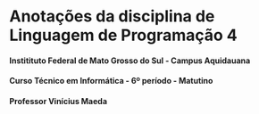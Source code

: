 # Anotações da disciplina de Linguagem de Programação 4
#### Institituto Federal de Mato Grosso do Sul - Campus Aquidauana
#### Curso Técnico em Informática - 6º período - Matutino
#### Professor Vinícius Maeda
